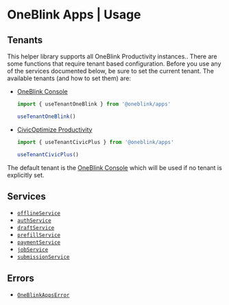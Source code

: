 # OneBlink Apps | Usage

## Tenants

This helper library supports all OneBlink Productivity instances.. There are some functions that require tenant based configuration. Before you use any of the services documented below, be sure to set the current tenant. The available tenants (and how to set them) are:

- [OneBlink Console](https://console.oneblink.io)

  ```js
  import { useTenantOneBlink } from '@oneblink/apps'

  useTenantOneBlink()
  ```

- [CivicOptimize Productivity](https://console.transform.civicplus.com)

  ```js
  import { useTenantCivicPlus } from '@oneblink/apps'

  useTenantCivicPlus()
  ```

The default tenant is the [OneBlink Console](https://console.oneblink.io) which will be used if no tenant is explicitly set.

## Services

- [`offlineService`](./offline-service.md)
- [`authService`](./auth-service.md)
- [`draftService`](./draft-service.md)
- [`prefillService`](./prefill-service.md)
- [`paymentService`](./payment-service.md)
- [`jobService`](./job-service.md)
- [`submissionService`](./submission-service.md)

## Errors

- [`OneBlinkAppsError`](./oneBlinkAppsError.md)
